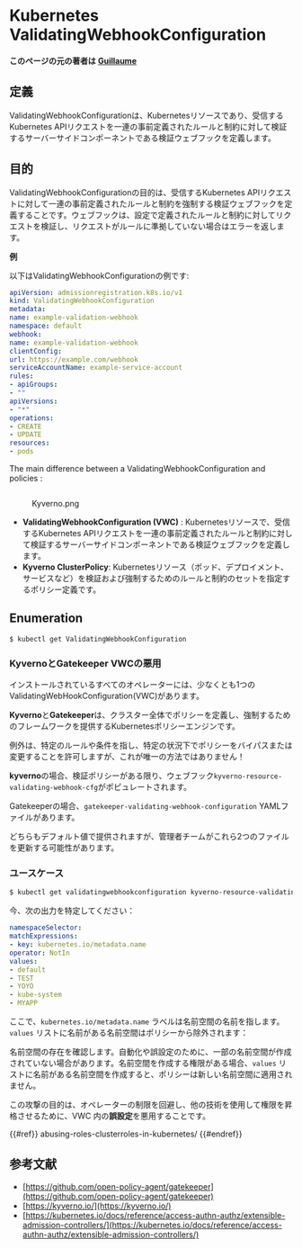 # Kubernetes ValidatingWebhookConfiguration

**このページの元の著者は** [**Guillaume**](https://www.linkedin.com/in/guillaume-chapela-ab4b9a196)

## 定義

ValidatingWebhookConfigurationは、Kubernetesリソースであり、受信するKubernetes APIリクエストを一連の事前定義されたルールと制約に対して検証するサーバーサイドコンポーネントである検証ウェブフックを定義します。

## 目的

ValidatingWebhookConfigurationの目的は、受信するKubernetes APIリクエストに対して一連の事前定義されたルールと制約を強制する検証ウェブフックを定義することです。ウェブフックは、設定で定義されたルールと制約に対してリクエストを検証し、リクエストがルールに準拠していない場合はエラーを返します。

**例**

以下はValidatingWebhookConfigurationの例です:
```yaml
apiVersion: admissionregistration.k8s.io/v1
kind: ValidatingWebhookConfiguration
metadata:
name: example-validation-webhook
namespace: default
webhook:
name: example-validation-webhook
clientConfig:
url: https://example.com/webhook
serviceAccountName: example-service-account
rules:
- apiGroups:
- ""
apiVersions:
- "*"
operations:
- CREATE
- UPDATE
resources:
- pods
```
The main difference between a ValidatingWebhookConfiguration and policies :&#x20;

<figure><img src="../../images/Kyverno.png" alt=""><figcaption><p>Kyverno.png</p></figcaption></figure>

- **ValidatingWebhookConfiguration (VWC)** : Kubernetesリソースで、受信するKubernetes APIリクエストを一連の事前定義されたルールと制約に対して検証するサーバーサイドコンポーネントである検証ウェブフックを定義します。
- **Kyverno ClusterPolicy**: Kubernetesリソース（ポッド、デプロイメント、サービスなど）を検証および強制するためのルールと制約のセットを指定するポリシー定義です。

## Enumeration
```
$ kubectl get ValidatingWebhookConfiguration
```
### KyvernoとGatekeeper VWCの悪用

インストールされているすべてのオペレーターには、少なくとも1つのValidatingWebHookConfiguration(VWC)があります。

**Kyverno**と**Gatekeeper**は、クラスター全体でポリシーを定義し、強制するためのフレームワークを提供するKubernetesポリシーエンジンです。

例外は、特定のルールや条件を指し、特定の状況下でポリシーをバイパスまたは変更することを許可しますが、これが唯一の方法ではありません！

**kyverno**の場合、検証ポリシーがある限り、ウェブフック`kyverno-resource-validating-webhook-cfg`がポピュレートされます。

Gatekeeperの場合、`gatekeeper-validating-webhook-configuration` YAMLファイルがあります。

どちらもデフォルト値で提供されますが、管理者チームがこれら2つのファイルを更新する可能性があります。

### ユースケース
```bash
$ kubectl get validatingwebhookconfiguration kyverno-resource-validating-webhook-cfg -o yaml
```
今、次の出力を特定してください：
```yaml
namespaceSelector:
matchExpressions:
- key: kubernetes.io/metadata.name
operator: NotIn
values:
- default
- TEST
- YOYO
- kube-system
- MYAPP
```
ここで、`kubernetes.io/metadata.name` ラベルは名前空間の名前を指します。`values` リストに名前がある名前空間はポリシーから除外されます：

名前空間の存在を確認します。自動化や誤設定のために、一部の名前空間が作成されていない場合があります。名前空間を作成する権限がある場合、`values` リストに名前がある名前空間を作成すると、ポリシーは新しい名前空間に適用されません。

この攻撃の目的は、オペレーターの制限を回避し、他の技術を使用して権限を昇格させるために、VWC 内の**誤設定**を悪用することです。

{{#ref}}
abusing-roles-clusterroles-in-kubernetes/
{{#endref}}

## 参考文献

- [https://github.com/open-policy-agent/gatekeeper](https://github.com/open-policy-agent/gatekeeper)
- [https://kyverno.io/](https://kyverno.io/)
- [https://kubernetes.io/docs/reference/access-authn-authz/extensible-admission-controllers/](https://kubernetes.io/docs/reference/access-authn-authz/extensible-admission-controllers/)
